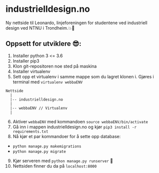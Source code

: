 # industrielldesign.no
Ny nettside til Leonardo, linjeforeningen for studentene ved industriell design ved NTNU i Trondheim.:boom::blue_heart:

## Oppsett for utviklere :sunglasses::

1. Installer python 3 <= 3.6
2. Installer pip3
3. Klon git-repositoren noe sted på maskina
4. Installer virtualenv
5. Sett opp et virtualenv i samme mappe som du lagret klonen i. Gjøres i terminal med `virtualenv webbaENV`
```
Nettside
  |
  |-- industrielldesign.no
  |
  |-- webbaENV // Virtualenv
  |
```
6. Aktiver `webbaENV` med kommandoen `source webbaENV/bin/activate`
7. Gå inn i mappen industrielldesign.no og kjør `pip3 install -r requirements.txt`
8. Nå kjør et par kommandoer for å sette opp database:
  - `python manage.py makemigrations`
  - `python manage.py migrate`
9. Kjør serveren med `python manage.py runserver` :muscle:
10. Nettsiden finner du da på `localhost:8000`
